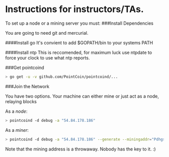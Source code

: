 
Instructions for instructors/TAs.
================================

To set up a node or a mining server you must:
###Install Dependencies

You are going to need git and mercurial.

####Install go
It's convient to add $GOPATH/bin to your systems PATH

####Install ntp 
This is reccomended, for maximum luck use ntpdate to force your clock to use what ntp reports.


###Get pointcoind
```bash
> go get -u -v github.com/PointCoin/pointcoind/...
```

###Join the Network

You have two options. Your machine can either mine or just act as a node, relaying blocks

As a *node*:
```bash
> pointcoind -d debug -a "54.84.178.186"
```

As a *miner*:
```bash
> pointcoind -d debug -a "54.84.178.186" --generate --miningaddr="Pdhgs7KhtwwNkLy6pRuCKpChWzbHn4Bkv2"
```

Note that the mining address is a throwaway. Nobody has the key to it. :)

